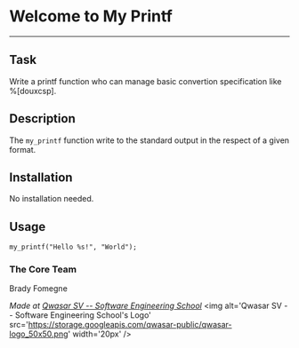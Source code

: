 # Welcome to My Printf
***

## Task
Write a printf function who can manage basic convertion specification
 like %[douxcsp].

## Description
The `my_printf` function write to the standard output in the respect of a given format.

## Installation
No installation needed.

## Usage
```
my_printf("Hello %s!", "World");
```

### The Core Team
Brady Fomegne


<span><i>Made at <a href='https://qwasar.io'>Qwasar SV -- Software Engineering School</a></i></span>
<span><img alt='Qwasar SV -- Software Engineering School's Logo' src='https://storage.googleapis.com/qwasar-public/qwasar-logo_50x50.png' width='20px' /></span>
